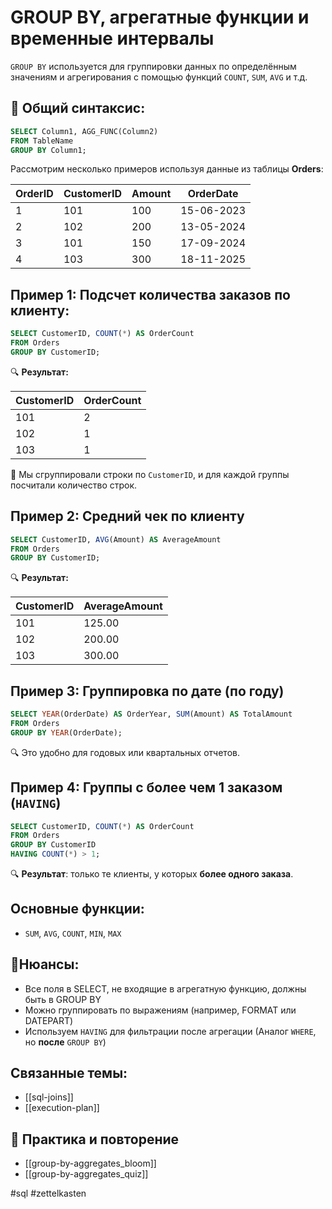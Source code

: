 # GROUP BY, агрегатные функции и временные интервалы

`GROUP BY` используется для группировки данных по определённым значениям и агрегирования с помощью функций `COUNT`, `SUM`, `AVG` и т.д.

## 📄 Общий синтаксис:
```sql
SELECT Column1, AGG_FUNC(Column2)
FROM TableName
GROUP BY Column1;
```

Рассмотрим несколько примеров используя данные из таблицы **Orders**:

| OrderID | CustomerID | Amount | OrderDate  |
| ------- | ---------- | ------ | ---------- |
| 1       | 101        | 100    | 15-06-2023 |
| 2       | 102        | 200    | 13-05-2024 |
| 3       | 101        | 150    | 17-09-2024 |
| 4       | 103        | 300    | 18-11-2025 |

## Пример 1: Подсчет количества заказов по клиенту:


```sql
SELECT CustomerID, COUNT(*) AS OrderCount
FROM Orders
GROUP BY CustomerID;
```

🔍 **Результат:**

|CustomerID|OrderCount|
|---|---|
|101|2|
|102|1|
|103|1|
🎯 Мы сгруппировали строки по `CustomerID`, и для каждой группы посчитали количество строк.
## Пример 2: Средний чек по клиенту

```sql
SELECT CustomerID, AVG(Amount) AS AverageAmount
FROM Orders
GROUP BY CustomerID;
```

🔍 **Результат:**

| CustomerID | AverageAmount |
| ---------- | ------------- |
| 101        | 125.00        |
| 102        | 200.00        |
| 103        | 300.00        |
## Пример 3: Группировка по дате (по году)
```sql
SELECT YEAR(OrderDate) AS OrderYear, SUM(Amount) AS TotalAmount
FROM Orders
GROUP BY YEAR(OrderDate);
```

🔍 Это удобно для годовых или квартальных отчетов.

## Пример 4: Группы с более чем 1 заказом (`HAVING`)
```sql
SELECT CustomerID, COUNT(*) AS OrderCount
FROM Orders
GROUP BY CustomerID
HAVING COUNT(*) > 1;
```

🔍 **Результат**: только те клиенты, у которых **более одного заказа**.
## Основные функции:
- `SUM`, `AVG`, `COUNT`, `MIN`, `MAX`
## 🧠Нюансы:
- Все поля в SELECT, не входящие в агрегатную функцию, должны быть в GROUP BY
- Можно группировать по выражениям (например, FORMAT или DATEPART)
- Используем `HAVING` для фильтрации после агрегации (Аналог `WHERE`, но **после** `GROUP BY`)

## Связанные темы:
- [[sql-joins]]
- [[execution-plan]]

## 🔁 Практика и повторение
- [[group-by-aggregates_bloom]]
- [[group-by-aggregates_quiz]]

#sql #zettelkasten
